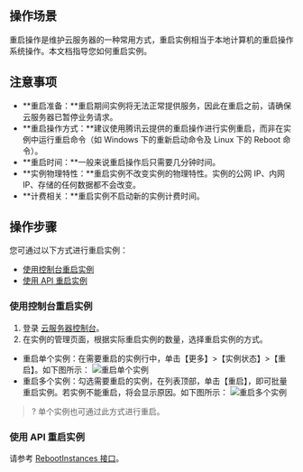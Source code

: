 ## 操作场景

重启操作是维护云服务器的一种常用方式，重启实例相当于本地计算机的重启操作系统操作。本文档指导您如何重启实例。

## 注意事项
 - **重启准备：**重启期间实例将无法正常提供服务，因此在重启之前，请确保云服务器已暂停业务请求。
 - **重启操作方式：**建议使用腾讯云提供的重启操作进行实例重启，而非在实例中运行重启命令（如 Windows 下的重新启动命令及 Linux 下的 Reboot 命令）。
 - **重启时间：**一般来说重启操作后只需要几分钟时间。
 - **实例物理特性：**重启实例不改变实例的物理特性。实例的公网 IP、内网 IP、存储的任何数据都不会改变。
 - **计费相关：**重启实例不启动新的实例计费时间。

## 操作步骤

您可通过以下方式进行重启实例：
- [使用控制台重启实例](#consoleRestart)
- [使用 API 重启实例](#apiRestart)

<span id="consoleRestart"></span>
### 使用控制台重启实例

1. 登录 [云服务器控制台](https://console.cloud.tencent.com/cvm/)。
2. 在实例的管理页面，根据实际重启实例的数量，选择重启实例的方式。
 - 重启单个实例：在需要重启的实例行中，单击【更多】>【实例状态】>【重启】。如下图所示：
 ![重启单个实例](https://main.qcloudimg.com/raw/82d53e778c44a59335de072bc3fac6a2.png)
 - 重启多个实例：勾选需要重启的实例，在列表顶部，单击【重启】，即可批量重启实例。若实例不能重启，将会显示原因。如下图所示：
![重启多个实例](https://main.qcloudimg.com/raw/88993d9f1c70d969f9b1e0c222567c58.png)
>? 单个实例也可通过此方式进行重启。

<span id="apiRestart"></span>
### 使用 API 重启实例
请参考 [RebootInstances 接口](https://intl.cloud.tencent.com/document/product/213/33243)。
